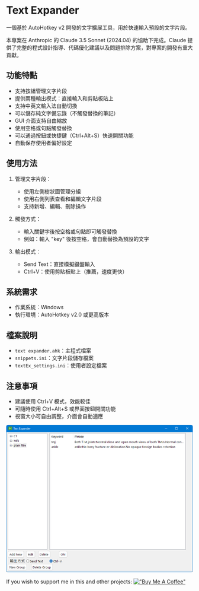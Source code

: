 # Text Expander

一個基於 AutoHotkey v2 開發的文字擴展工具，用於快速輸入預設的文字片段。

本專案在 Anthropic 的 Claude 3.5 Sonnet (2024.04) 的協助下完成。Claude 提供了完整的程式設計指導、代碼優化建議以及問題排除方案，對專案的開發有重大貢獻。


## 功能特點

- 支持按組管理文字片段
- 提供兩種輸出模式：直接輸入和剪貼板貼上
- 支持中英文輸入法自動切換
- 可以儲存純文字備忘錄（不觸發替換的筆記）
- GUI 介面支持自由縮放
- 使用空格或句點觸發替換
- 可以通過按鈕或快捷鍵（Ctrl+Alt+S）快速開關功能
- 自動保存使用者偏好設定

## 使用方法

1. 管理文字片段：
   - 使用左側樹狀圖管理分組
   - 使用右側列表查看和編輯文字片段
   - 支持新增、編輯、刪除操作

2. 觸發方式：
   - 輸入關鍵字後按空格或句點即可觸發替換
   - 例如：輸入 "key" 後按空格，會自動替換為預設的文字

3. 輸出模式：
   - Send Text：直接模擬鍵盤輸入
   - Ctrl+V：使用剪貼板貼上（推薦，速度更快）

## 系統需求

- 作業系統：Windows
- 執行環境：AutoHotkey v2.0 或更高版本

## 檔案說明

- `text expander.ahk`：主程式檔案
- `snippets.ini`：文字片段儲存檔案
- `textEx_settings.ini`：使用者設定檔案

## 注意事項

- 建議使用 Ctrl+V 模式，效能較佳
- 可隨時使用 Ctrl+Alt+S 或界面按鈕開關功能
- 視窗大小可自由調整，介面會自動適應


![screenshot](Screenshot.png)

If you wish to support me in this and other projects:
[!["Buy Me A Coffee"](https://www.buymeacoffee.com/assets/img/custom_images/orange_img.png)](https://www.buymeacoffee.com/hw98188d)

